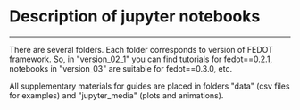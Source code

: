 # Description of jupyter notebooks 

---

There are several folders. Each folder corresponds to version of FEDOT framework. So, in "version_02_1"
you can find tutorials for fedot==0.2.1, notebooks in "version_03" are suitable for fedot==0.3.0, etc. 

All supplementary materials for guides are placed in folders "data" (csv files for examples) 
and "jupyter_media" (plots and animations).